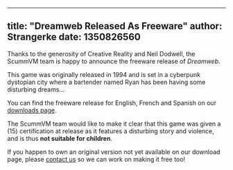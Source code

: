 
---
title: "Dreamweb Released As Freeware"
author: Strangerke
date: 1350826560
---

Thanks to the generosity of Creative Reality and Neil Dodwell, the ScummVM team is happy to announce the freeware release of *Dreamweb*.

This game was originally released in 1994 and is set in a cyberpunk dystopian city where a bartender named Ryan has been having some disturbing dreams...

You can find the freeware release for English, French and Spanish on our [downloads page](/downloads/).

The ScummVM team would like to make it clear that this game was given a (15) certification at release as it features a disturbing story and violence, and is thus **not suitable for children**.

If you happen to own an original version not yet available on our download page, please [contact us](mailto:lechuck@scummvm.org) so we can work on making it free too!
